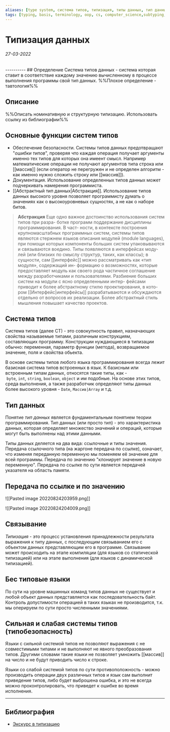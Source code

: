 ```yaml
---
aliases: [type system, система типов, типизация, типы данных, тип данных]
tags: [typing, basis, terminology, oop, cs, computer_science,subtyping, type system]
---
```

# Типизация  данных
<h6>27-03-2022</h6>
----------
## Определение
Система типов данных - система которая ставит в соответствие каждому значению вычисленному в процессе выполнения программы свой тип данных. %%Плохое определение - тавтология%%

## Описание

%%Описать номинативную и структурную типизацию. Использовать ссылку из библиографии%%

## Основные функции систем типов
- Обеспечение безопасности. Системы типов данных предотвращают "_ошибки типов_", проверяя что каждая операция получает аргументы именно тех типов для которых она имеент смысл. Например математические операции не получают аргументов типа строка или [[массив]] (если оператор не перегружен и не определен алгоритм - как именно нужно сложить строку или [[массив]]).
- Документация. Использование определенных типов данных может подчеркивать намерения программиста.
- [[Абстрактный тип данных|Абстракция]]. Использование типов данных высокого уровня позволяет программисту думать о значениях как о высокоуровневых сущностях, а не как о наборе битов.

>**Абстракция**
Еще одно важное достоинство использования систем типов при разра-
ботке программ  поддержание дисциплины программирования. В част-
ности, в контексте построения крупномасштабных программных систем,
системы типов являются стержнем языков описания модулей (module
languages), при помощи которых компоненты больших систем упаковываются и связываются воедино. Типы появляются в интерфейсах моду-
лей (или близких по смыслу структур, таких, как классы); в сущности,
сам [[интерфейс]] можно рассматривать как «тип модуля», содержащий ин-
формацию о возможностях, которые предоставляет модуль как своего
рода частичное соглашение между разработчиками и пользователями.
Разбиение больших систем на модули с ясно определенными интер-
фейсами приводит к более абстрактному стилю проектирования, в кото-
ром [[Интерфейс|интерфейсы]] разрабатываются и обсуждаются отдельно от вопросов
их реализации. Более абстрактный стиль мышления повышает качество
проектов.


## Система типов
Система типов (далее СТ) - это совокупность правил, назначающих свойства называемые типами, различным конструкциям, составляющих программу. Конструкции нуждающиеся в типизации обычно: переменная, параметр функции (метода), возвращаемое значение, поля и свойства обьекта.

В основе системы типов любого языка программирования всегда лежит базисная система типов встроенных в язык. К базисным или встроенным типам данных, относятся такие типы, как - `byte`, `int`, `string`, `boolean`, `object` и им подобные. На основе этих типов, среда выполнения, а также разработчик определяют типы данных более высокого уровня - `Date`, `Массив|Array` и т.д.

## Тип данных 
Понятие _тип данных_ является фундаментальным понятием теории программирования. Тип данных (или просто тип) - это характеристика данных, которая определяет множество значений и операций, которые могут быть выполнены над этими данными.

Типы данных деляется на два вида: ссылочные и типы значения. Передача ссылочного типа (на жаргоне передача по ссылке), означает, что изменяя переданную переменную мы поменяем её значение для всей  программы. Передача по значению "клонирует значение в новую переменную". Передача по ссылке по сути является передачей указателя на область памяти.

## Передача по ссылке и по значению

![[Pasted image 20220824203959.png]]

![[Pasted image 20220824204009.png]]


## Связывание
_Типизация_ - это процесс установления принадлежности результата выражения к типу данных, с последующим связыванием его с объектом данных представляющим его в программе.
Связывание может происходить на этапе компиляции (для языков со статической типизацией) или на этапе выполнения (для языков с динамической типизацией).


## Бес типовые языки
По сути на уровне машинных команд типов данных не существует и любой объект данных представляется как последовательность байт. Контроль допустимости операцией в таких языках не производится, т.к. мы оперируем по сути просто численными значениями.

## Сильная и слабая системы типов (типобезопасность)
Языки с сильной системой типов не позволяют выражения с не совместимыми типами и не выполняют не явного преобразования типов. Другими словами такие языки не позволяет умножить [[массив]] на число и не будут приводить число к строке.

Языки со слабой системой типов по сути противоположность - можно производить операции двух различных типов и язык сам выполнит приведение типов, либо будет выброшена ошибка, и это не всегда можно проконтролировать, что приведет к ошибке во время исполнения.

---
## Библиография
- [Экскурс в типизацию](https://nauchikus.gitlab.io/typescript-definitive-guide/book/contents/%D0%AD%D0%BA%D1%81%D0%BA%D1%83%D1%80%D1%81%20%D0%B2%20%D1%82%D0%B8%D0%BF%D0%B8%D0%B7%D0%B0%D1%86%D0%B8%D1%8E%20-%20%D0%A1%D0%BE%D0%B2%D0%BC%D0%B5%D1%81%D1%82%D0%B8%D0%BC%D0%BE%D1%81%D1%82%D1%8C%20%D1%82%D0%B8%D0%BF%D0%BE%D0%B2%20%D0%BD%D0%B0%20%D0%BE%D1%81%D0%BD%D0%BE%D0%B2%D0%B5%20%D0%B2%D0%B8%D0%B4%D0%B0%20%D1%82%D0%B8%D0%BF%D0%B8%D0%B7%D0%B0%D1%86%D0%B8%D0%B8.html#%D0%A1%D1%82%D1%80%D1%83%D0%BA%D1%82%D1%83%D1%80%D0%BD%D0%B0%D1%8F%20%D0%A2%D0%B8%D0%BF%D0%B8%D0%B7%D0%B0%D1%86%D0%B8%D1%8F%20(structural%20typing)) 
